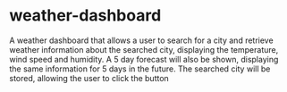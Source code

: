 # weather-dashboard
A weather dashboard that allows a user to search for a city and retrieve weather information about the searched city, displaying the temperature, wind speed and humidity. A 5 day forecast will also be shown, displaying the same information for 5 days in the future. The searched city will be stored, allowing the user to click the button

